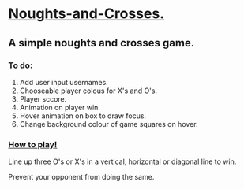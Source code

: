 <h1><ins>Noughts-and-Crosses.</ins></h1>
<h2>A simple noughts and crosses game.</h2>
<h3>To do:</h3>
<ol>
  <li>Add user input usernames.</li> 
  <li>Chooseable player colous for X's and O's.</li>
  <li>Player sccore.</li>
  <li>Animation on player win.</li>
  <li>Hover animation on box to draw focus.</li>
  <li>Change background colour of game squares on hover. </li>
</ol>

<h3><ins> How to play!</ins></h3>

  <p>Line up three O's or X's in a vertical, horizontal or diagonal line to win.</p> 
  <p>Prevent your opponent from doing the same.</p>

